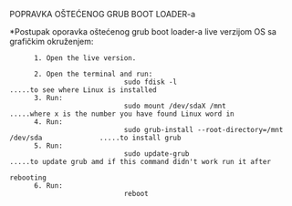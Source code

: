 POPRAVKA OŠTEĆENOG GRUB BOOT LOADER-a


*Postupak oporavka oštećenog grub boot loader-a live verzijom OS sa grafičkim okruženjem:

          1. Open the live version.

          2. Open the terminal and run: 
                                sudo fdisk -l                                                 .....to see where Linux is installed
          3. Run: 
                                sudo mount /dev/sdaX /mnt                                     .....where x is the number you have found Linux word in
          4. Run: 
                                sudo grub-install --root-directory=/mnt /dev/sda              .....to install grub
          5. Run:
                                sudo update-grub                                              .....to update grub amd if this command didn't work run it after 
                                                                                                   rebooting
          6. Run:                         
                                reboot
                                
                                